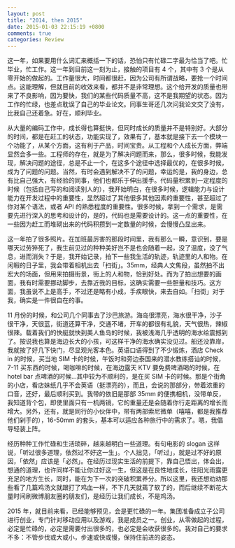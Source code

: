 ```yaml
---
layout: post
title: "2014, then 2015"
date: 2015-01-03 22:15:19 +0800
comments: true
categories: Review
---
```


这一年，如果要用什么词汇来概括一下的话，恐怕只有忙碌二字最为恰当了吧。忙毕业，忙工作。这一年到目前这一刻为止，接触的项目有 4 个，其中有 3 个是从零开始的做起的。工作量很大，时间都很赶，因为公司有所谓战略，要抢一个时间点。这能理解，但就目前的收效来看，都并不是非常理想。这个给开发的质量也带来了不良影响，因为要快，我们的某些代码质量不高，这不是我期望的状态。因为工作的忙绿，也差点耽误了自己的毕业论文。同事生哥还几次问我论文交了没有，比我自己还着急。好在，顺利毕业。  

从大量的编码工作中，成长得也算挺快，但同时成长的质量并不是特别好。大部分的时间，都是在赶工的状态，功能实现了，效果有了，基本就是接下去一个模块一个功能了，从某个方面，这有利于产品，时间宝贵。从工程和个人成长方面，弊端显然会多一些。工程师的存在，就是为了解决问题而来，那么，很多时候，我能发现，解决问题的途径，总是不止一个，在这多个途径中选择最优的，在很多时候，成为了问题的问题。当然，有时会遇到解决不了的问题，幸运的是，我的身边，总有比自己强大，有经验的同事，他们也都乐于伸出援手。代码量积累到一定程度的时候（包括自己写的和阅读别人的），我开始明白，在很多时候，逻辑能力与设计能力在开发过程中的重要性，显然超过了其他很多其他因素的重要性，甚至超过了你对某个语法，或者 API 的熟悉程度的重要性。很多时候，拿到一个需求，是需要先进行深入的思考和设计的，是的，代码也是需要设计的。这一点的重要性，在一些因为赶工而堆砌出来的代码积攒到一定数量的时候，会慢慢凸显出来。

这一年拍了很多照片。在加班最厉害的那段时间里，我有那么一瞬，意识到，要是哪天过劳猝死了，我生前见过的种种美好岂不是也会随着一起，没了温度，没了气息，进而消失？于是，我开始记录，拍下一些我生活的轨迹，轨迹里的人和物。在闲暇的日子里，我会带着相机出去「扫街」。35mm，经典人文焦段，虽然拍不出宏大的场面，但用来拍摄街景，街上的人和物，恰到好处。而为了拍出想要的画面，我有时需要挪动脚步，去靠近我的目标，这确实需要一些胆量和技巧。这方面，我虽说不上是高手，不过还是略有小成，手疾眼快，来去自如。「扫街」对于我，确实是一件很自在的事。

11 月份的时候，和公司几个同事去了沙巴旅游。海岛很漂亮，海水很干净，沙子很干净，天很蓝，街道还算干净，交通不堵，开车的都很有礼貌，天气很热，辣椒很辣。载着我们的快艇就快到美人鱼岛的时候，我被浅海几乎透明的海水给震撼到了。按说我也算是海边长大的小孩，可这样干净的海水确实没见过。船还没靠岸，我就按了好几下快门，尽显观光客本色。英语口语得到了不少锻炼，酒店 Check in 的时候，买当地 SIM 卡的时候，午饭时和旁边泰国来的潜水教练搭讪的时候，7-11 买东西的时候，喝咖啡的时候，在海边露天 KTV 要免费啤酒喝的时候，在 hotel bar 点啤酒的时候…其中较为不顺利的，是在买 SIM 卡的时候。那是个街角的小店，看店妹纸几乎不会英语（挺漂亮的），而且，会说的那部分，带着浓重的口音，还好，最后顺利买到。我带的依旧是那部 35mm 的便携相机，没带单反，我知道背个包，即使里面只有一机两镜，它的重量还是会随着你行走距离的增长而增大。另外，还有，就是同行的小伙伴中，带有两部索尼微单（嘻嘻，都是我推荐他们剁手的），16-50mm 的套头，基本可以适应各种旅行中的需求了。嗯，我倡导轻装上阵。

经历种种工作忙碌和生活琐碎，越来越明白一些道理。有句电影的 slogan 这样说，「听过很多道理，依然过不好这一生」。个人拙见，「听过」，就是过不好的原因，「依然」应该是「必然」。在经历过现实生活的前提下，靠自己悟出，体会出，想通的道理，也许同样不能让你过好这一生，但这是在良性地成长，往阳光雨露更充足的地方生长，同时，能在为下一次的突破积累养分。所以这里，我还想劝劝那些看了几篇鸡汤文就跟打了鸡血一样，不下几天就蔫了软了的，而后继续不断花大量时间刷微博朋友圈的朋友们，是经历让我们成长，不是鸡汤。

2015 年，就目前来看，已经能够预见，会是更忙碌的一年。集团准备成立子公司进行创业，专门针对移动应用以及游戏，我是成员之一。创业，从零做起的过程，必定是忙碌的，必定是需要付出很多的，也必定是会收获很多的。我对自己的要求不多：不管步伐或大或小，步速或快或慢，保持住前进的姿态。
